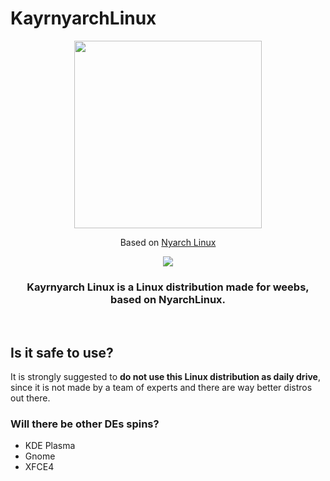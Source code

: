 # KayrnyarchLinux
<div align="center">
   <img src="https://user-images.githubusercontent.com/67018178/219306815-448eea25-d0f3-4512-8d4f-f8167e21841a.png" width="300px" style="margin:auto;"/>

Based on [Nyarch Linux](https://github.com/NyarchLinux/)

[![](https://dcbadge.vercel.app/api/server/xuw6BNXXE7)](https://discord.gg/####################)

   <h3><b>Kayrnyarch Linux</b> is a Linux distribution <b>made for weebs</b>, based on NyarchLinux.</h3><br />

</div>

## Is it safe to use?
It is strongly suggested to <b>do not use this Linux distribution as daily drive</b>, since it is not made by a team of experts and there are way better distros out there. <br />

### Will there be other DEs spins?
- KDE Plasma
- Gnome
- XFCE4
